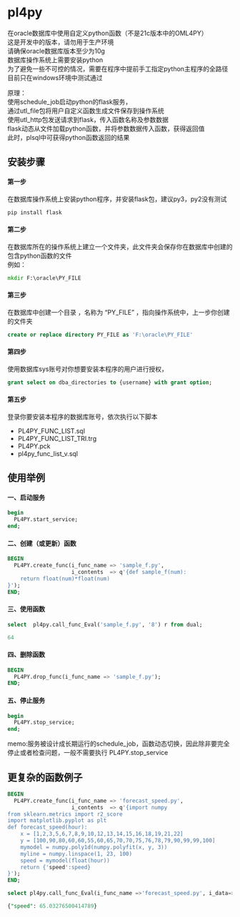 # pl4py
在oracle数据库中使用自定义python函数（不是21c版本中的OML4PY）  
这是开发中的版本，请勿用于生产环境  
请确保oracle数据库版本至少为10g  
数据库操作系统上需要安装python  
为了避免一些不可控的情况，需要在程序中提前手工指定python主程序的全路径  
目前只在windows环境中测试通过  

原理：  
使用schedule_job启动python的flask服务，  
通过utl_file包将用户自定义函数生成文件保存到操作系统  
使用utl_http包发送请求到flask，传入函数名称及参数数据  
flask动态从文件加载python函数，并将参数数据传入函数，获得返回值  
此时，plsql中可获得python函数返回的结果  

## 安装步骤

#### 第一步
在数据库操作系统上安装python程序，并安装flask包，建议py3，py2没有测试  
```bat
pip install flask
```

#### 第二步
在数据库所在的操作系统上建立一个文件夹，此文件夹会保存你在数据库中创建的包含python函数的文件  
例如：
```bat
mkdir F:\oracle\PY_FILE
```

#### 第三步
在数据库中创建一个目录 ，名称为 “PY_FILE” ，指向操作系统中，上一步你创建的文件夹
```sql
create or replace directory PY_FILE as 'F:\oracle\PY_FILE'
```

#### 第四步
使用数据库sys账号对你想要安装本程序的用户进行授权，
```sql
grant select on dba_directories to {username} with grant option;
```

#### 第五步
登录你要安装本程序的数据库账号，依次执行以下脚本
- PL4PY_FUNC_LIST.sql
- PL4PY_FUNC_LIST_TRI.trg
- PL4PY.pck
- pl4py_func_list_v.sql

## 使用举例

#### 一、启动服务
```sql
begin
  PL4PY.start_service;
end;
```
#### 二、创建（或更新）函数
```sql
BEGIN
  PL4PY.create_func(i_func_name => 'sample_f.py',
                    i_contents  => q'{def sample_f(num):
    return float(num)*float(num)
}');
END;
```

#### 三、使用函数
```sql
select  pl4py.call_func_Eval('sample_f.py', '8') r from dual;

64
```

#### 四、删除函数
```sql
BEGIN
  PL4PY.drop_func(i_func_name => 'sample_f.py');
END;
```

#### 五、停止服务
```sql
begin
  PL4PY.stop_service;
end;
```

memo:服务被设计成长期运行的schedule_job，函数动态切换，因此除非要完全停止或者检查问题，一般不需要执行 PL4PY.stop_service

## 更复杂的函数例子
```sql
BEGIN
  PL4PY.create_func(i_func_name => 'forecast_speed.py',
                    i_contents  => q'{import numpy
from sklearn.metrics import r2_score
import matplotlib.pyplot as plt
def forecast_speed(hour):
    x = [1,2,3,5,6,7,8,9,10,12,13,14,15,16,18,19,21,22]
    y = [100,90,80,60,60,55,60,65,70,70,75,76,78,79,90,99,99,100]
    mymodel = numpy.poly1d(numpy.polyfit(x, y, 3))
    myline = numpy.linspace(1, 23, 100)
    speed = mymodel(float(hour))
    return {'speed':speed}
}');
END;

select pl4py.call_func_Eval(i_func_name =>'forecast_speed.py', i_data=>'11') r from dual

{"speed": 65.03276500414789}
```
